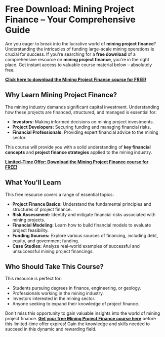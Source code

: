 # Free Download: Mining Project Finance – Your Comprehensive Guide

Are you eager to break into the lucrative world of **mining project finance**? Understanding the intricacies of funding large-scale mining operations is crucial for success. If you're searching for a **free download** of a comprehensive resource on **mining project finance**, you're in the right place. Get instant access to valuable course material below – absolutely free.

[**Click here to download the Mining Project Finance course for FREE!**](https://udemywork.com/mining-project-finance)

## Why Learn Mining Project Finance?

The mining industry demands significant capital investment. Understanding how these projects are financed, structured, and managed is essential for:

*   **Investors:** Making informed decisions on mining project investments.
*   **Project Developers:** Securing funding and managing financial risks.
*   **Financial Professionals:** Providing expert financial advice to the mining sector.

This course will provide you with a solid understanding of **key financial concepts** and **project finance strategies** applied to the mining industry.

[**Limited-Time Offer: Download the Mining Project Finance course for FREE!**](https://udemywork.com/mining-project-finance)

## What You'll Learn

This free resource covers a range of essential topics:

*   **Project Finance Basics:** Understand the fundamental principles and structures of project finance.
*   **Risk Assessment:** Identify and mitigate financial risks associated with mining projects.
*   **Financial Modeling:** Learn how to build financial models to evaluate project feasibility.
*   **Funding Sources:** Explore various sources of financing, including debt, equity, and government funding.
*   **Case Studies:** Analyze real-world examples of successful and unsuccessful mining project financings.

## Who Should Take This Course?

This resource is perfect for:

*   Students pursuing degrees in finance, engineering, or geology.
*   Professionals working in the mining industry.
*   Investors interested in the mining sector.
*   Anyone seeking to expand their knowledge of project finance.

Don't miss this opportunity to gain valuable insights into the world of mining project finance. **[Get your free Mining Project Finance course here](https://udemywork.com/mining-project-finance)** before this limited-time offer expires! Gain the knowledge and skills needed to succeed in this dynamic and rewarding field.
